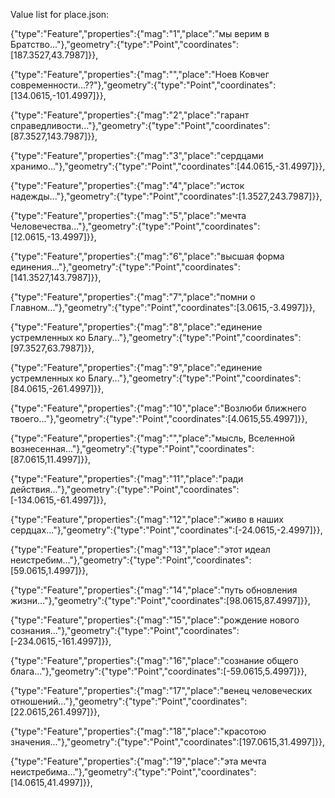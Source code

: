 Value list for place.json:
   
   {"type":"Feature","properties":{"mag":"1","place":"мы верим в Братство..."},"geometry":{"type":"Point","coordinates":[187.3527,43.7987]}}, 

   {"type":"Feature","properties":{"mag":"","place":"Ноев Ковчег современности...??"},"geometry":{"type":"Point","coordinates":[134.0615,-101.4997]}}, 

   {"type":"Feature","properties":{"mag":"2","place":"гарант справедливости..."},"geometry":{"type":"Point","coordinates":[87.3527,143.7987]}}, 

   {"type":"Feature","properties":{"mag":"3","place":"сердцами хранимо..."},"geometry":{"type":"Point","coordinates":[44.0615,-31.4997]}}, 

   {"type":"Feature","properties":{"mag":"4","place":"исток надежды..."},"geometry":{"type":"Point","coordinates":[1.3527,243.7987]}}, 

   {"type":"Feature","properties":{"mag":"5","place":"мечта Человечества..."},"geometry":{"type":"Point","coordinates":[12.0615,-13.4997]}}, 

   {"type":"Feature","properties":{"mag":"6","place":"высшая форма единения..."},"geometry":{"type":"Point","coordinates":[141.3527,143.7987]}}, 

   {"type":"Feature","properties":{"mag":"7","place":"помни о Главном..."},"geometry":{"type":"Point","coordinates":[3.0615,-3.4997]}}, 

   {"type":"Feature","properties":{"mag":"8","place":"единение устремленных ко Благу..."},"geometry":{"type":"Point","coordinates":[97.3527,63.7987]}}, 

   {"type":"Feature","properties":{"mag":"9","place":"единение устремленных ко Благу..."},"geometry":{"type":"Point","coordinates":[84.0615,-261.4997]}}, 

   {"type":"Feature","properties":{"mag":"10","place":"Возлюби ближнего твоего..."},"geometry":{"type":"Point","coordinates":[4.0615,55.4997]}},

   {"type":"Feature","properties":{"mag":"","place":"мысль, Вселенной вознесенная..."},"geometry":{"type":"Point","coordinates":[87.0615,11.4997]}}, 

   {"type":"Feature","properties":{"mag":"11","place":"ради действия..."},"geometry":{"type":"Point","coordinates":[-134.0615,-61.4997]}}, 

   {"type":"Feature","properties":{"mag":"12","place":"живо в наших сердцах..."},"geometry":{"type":"Point","coordinates":[-24.0615,-2.4997]}}, 

   {"type":"Feature","properties":{"mag":"13","place":"этот идеал неистребим..."},"geometry":{"type":"Point","coordinates":[59.0615,1.4997]}}, 

   {"type":"Feature","properties":{"mag":"14","place":"путь обновления жизни..."},"geometry":{"type":"Point","coordinates":[98.0615,87.4997]}}, 

   {"type":"Feature","properties":{"mag":"15","place":"рождение нового сознания..."},"geometry":{"type":"Point","coordinates":[-234.0615,-161.4997]}}, 

   {"type":"Feature","properties":{"mag":"16","place":"сознание общего блага..."},"geometry":{"type":"Point","coordinates":[-59.0615,5.4997]}}, 

   {"type":"Feature","properties":{"mag":"17","place":"венец человеческих отношений..."},"geometry":{"type":"Point","coordinates":[22.0615,261.4997]}}, 

   {"type":"Feature","properties":{"mag":"18","place":"красотою значения..."},"geometry":{"type":"Point","coordinates":[197.0615,31.4997]}}, 

   {"type":"Feature","properties":{"mag":"19","place":"эта мечта неистребима..."},"geometry":{"type":"Point","coordinates":[14.0615,41.4997]}}, 